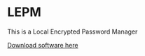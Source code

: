 # LEPM
This is a Local Encrypted Password Manager


[Download software here](https://quidque.no/lepm/LocalEncryptedPasswordManager.exe)
